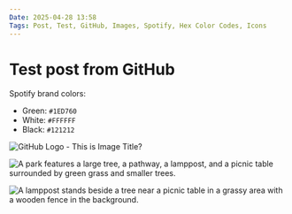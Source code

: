 ```yaml
---
Date: 2025-04-28 13:58
Tags: Post, Test, GitHub, Images, Spotify, Hex Color Codes, Icons
---
```


# Test post from GitHub

Spotify brand colors:  

- Green: `#1ED760` <i class="fa-brands fa-spotify" style="color: #1ED760;"></i>
- White: `#FFFFFF` <i class="fa-brands fa-spotify" style="color: #FFFFFF;"></i>
- Black: `#121212` <i class="fa-brands fa-spotify" style="color: #121212;"></i>

![GitHub Logo - This is Image Title?](https://github.githubassets.com/images/modules/logos_page/GitHub-Mark.png "GitHub Logo - Or this is Image Title?")

![A park features a large tree, a pathway, a lamppost, and a picnic table surrounded by green grass and smaller trees.](https://luxury-format.com/uploads/2025/img-4310.jpeg)

![A lamppost stands beside a tree near a picnic table in a grassy area with a wooden fence in the background.](https://luxury-format.com/uploads/2025/img-4391.jpeg)
